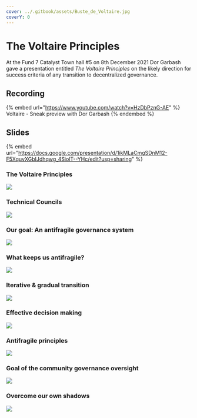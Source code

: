```yaml
---
cover: ../.gitbook/assets/Buste_de_Voltaire.jpg
coverY: 0
---
```


# The Voltaire Principles

At the Fund 7 Catalyst Town hall #5 on 8th December 2021 Dor Garbash gave a presentation entitled _The Voltaire Principles_ on the likely direction for success criteria of any transition to decentralized governance.

## Recording

{% embed url="https://www.youtube.com/watch?v=HzDbPznG-AE" %}
Voltaire - Sneak preview with Dor Garbash
{% endembed %}

## Slides

{% embed url="https://docs.google.com/presentation/d/1ikMLaCmgSDnM12-F5XquvXGbIJdhqwg_4SiolT--YHc/edit?usp=sharing" %}

### The Voltaire Principles

![](../.gitbook/assets/2021-12-11.png)

### Technical Councils

![](<../.gitbook/assets/2021-12-11 (1).png>)

### Our goal: An antifragile governance system

![](<../.gitbook/assets/2021-12-11 (2).png>)

### What keeps us antifragile?

![](<../.gitbook/assets/2021-12-11 (3).png>)

### Iterative & gradual transition

![](<../.gitbook/assets/2021-12-11 (4).png>)

### Effective decision making

![](<../.gitbook/assets/2021-12-11 (5).png>)

### Antifragile principles

![](<../.gitbook/assets/2021-12-11 (6).png>)

### Goal of the community governance oversight

![](<../.gitbook/assets/2021-12-11 (7).png>)

### Overcome our own shadows

![](<../.gitbook/assets/2021-12-11 (8).png>)
